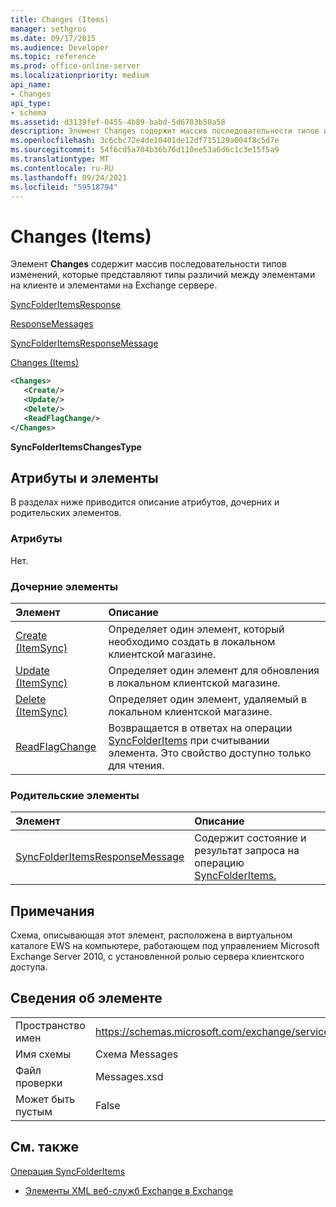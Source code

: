```yaml
---
title: Changes (Items)
manager: sethgros
ms.date: 09/17/2015
ms.audience: Developer
ms.topic: reference
ms.prod: office-online-server
ms.localizationpriority: medium
api_name:
- Changes
api_type:
- schema
ms.assetid: d3139fef-0455-4b89-babd-5d6783b50a58
description: Элемент Changes содержит массив последовательности типов изменений, которые представляют типы различий между элементами на клиенте и элементами на Exchange сервере.
ms.openlocfilehash: 3c6cbc72e4de10401de12df715129a004f8c5d7e
ms.sourcegitcommit: 54f6cd5a704b36b76d110ee53a6d6c1c3e15f5a9
ms.translationtype: MT
ms.contentlocale: ru-RU
ms.lasthandoff: 09/24/2021
ms.locfileid: "59518794"
---
```

# <a name="changes-items"></a>Changes (Items)

Элемент **Changes** содержит массив последовательности типов изменений, которые представляют типы различий между элементами на клиенте и элементами на Exchange сервере. 
  
[SyncFolderItemsResponse](syncfolderitemsresponse.md)
  
[ResponseMessages](responsemessages.md)
  
[SyncFolderItemsResponseMessage](syncfolderitemsresponsemessage.md)
  
[Changes (Items)](changes-items.md)
  
```xml
<Changes>
   <Create/>
   <Update/>
   <Delete/>
   <ReadFlagChange/>
</Changes>
```

 **SyncFolderItemsChangesType**
## <a name="attributes-and-elements"></a>Атрибуты и элементы

В разделах ниже приводится описание атрибутов, дочерних и родительских элементов.
  
### <a name="attributes"></a>Атрибуты

Нет.
  
### <a name="child-elements"></a>Дочерние элементы

|**Элемент**|**Описание**|
|:-----|:-----|
|[Create (ItemSync)](create-itemsync.md) <br/> |Определяет один элемент, который необходимо создать в локальном клиентской магазине.  <br/> |
|[Update (ItemSync)](update-itemsync.md) <br/> |Определяет один элемент для обновления в локальном клиентской магазине.  <br/> |
|[Delete (ItemSync)](delete-itemsync.md) <br/> |Определяет один элемент, удаляемый в локальном клиентской магазине.  <br/> |
|[ReadFlagChange](readflagchange.md) <br/> |Возвращается в ответах на операции [SyncFolderItems](syncfolderitems-operation.md) при считывании элемента. Это свойство доступно только для чтения.  <br/> |
   
### <a name="parent-elements"></a>Родительские элементы

|**Элемент**|**Описание**|
|:-----|:-----|
|[SyncFolderItemsResponseMessage](syncfolderitemsresponsemessage.md) <br/> |Содержит состояние и результат запроса на операцию [SyncFolderItems.](syncfolderitems-operation.md)  <br/> |
   
## <a name="remarks"></a>Примечания

Схема, описывающая этот элемент, расположена в виртуальном каталоге EWS на компьютере, работающем под управлением Microsoft Exchange Server 2010, с установленной ролью сервера клиентского доступа.
  
## <a name="element-information"></a>Сведения об элементе

|||
|:-----|:-----|
|Пространство имен  <br/> |https://schemas.microsoft.com/exchange/services/2006/messages  <br/> |
|Имя схемы  <br/> |Схема Messages  <br/> |
|Файл проверки  <br/> |Messages.xsd  <br/> |
|Может быть пустым  <br/> |False  <br/> |
   
## <a name="see-also"></a>См. также



[Операция SyncFolderItems](syncfolderitems-operation.md)


- [Элементы XML веб-служб Exchange в Exchange](ews-xml-elements-in-exchange.md)

